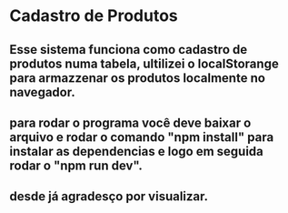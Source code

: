 # Cadastro de Produtos

## Esse sistema funciona como cadastro de produtos numa tabela, ultilizei o localStorange para armazzenar os produtos localmente no navegador.

## para rodar o programa você deve baixar o arquivo e rodar o comando "npm install" para instalar as dependencias e logo em seguida rodar o "npm run dev".

## desde já agradesço por visualizar. 
